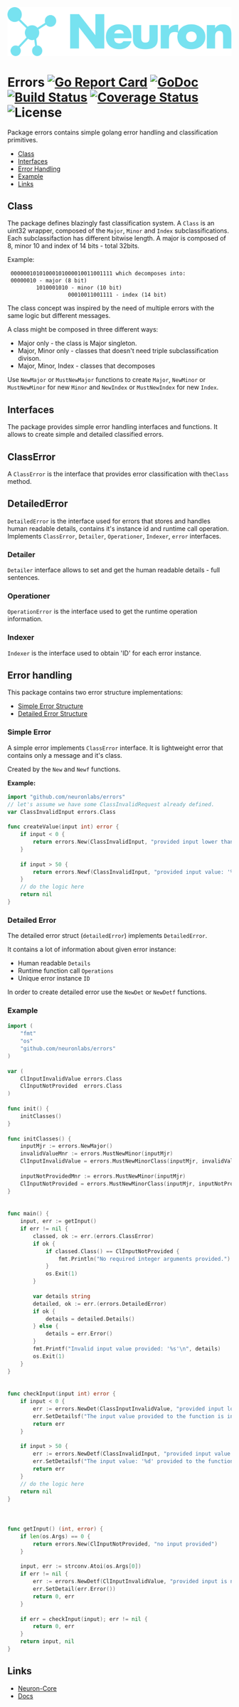![Neuron Logo](logo.svg)

# Errors [![Go Report Card](https://goreportcard.com/badge/github.com/neuronlabs/errors)](https://goreportcard.com/report/github.com/neuronlabs/errors) [![GoDoc](https://godoc.org/github.com/neuronlabs/errors?status.svg)](https://godoc.org/github.com/neuronlabs/errors) [![Build Status](https://travis-ci.com/neuronlabs/errors.svg?branch=master)](https://travis-ci.com/neuronlabs/errors) [![Coverage Status](https://coveralls.io/repos/github/neuronlabs/errors/badge.svg?branch=master)](https://coveralls.io/github/neuronlabs/errors?branch=master) ![License](https://img.shields.io/github/license/neuronlabs/errors.svg)

Package errors contains simple golang error handling and classification primitives.

* [Class](#class)
* [Interfaces](#interfaces)
* [Error Handling](#error-handling)
* [Example](#example)
* [Links](#links)

## Class

The package defines blazingly fast classification system.
A `Class` is an uint32 wrapper, composed of the `Major`, `Minor` and `Index` subclassifications.
Each subclassifaction has different bitwise length.
A major is composed of 8, minor 10 and index of 14 bits - total 32bits.

Example:

```Class with decimal value of 44205263, in a binary form equals to
 00000010101000101000010011001111 which decomposes into:
 00000010 - major (8 bit)
         1010001010 - minor (10 bit)
                   00010011001111 - index (14 bit)
```

The class concept was inspired by the need of multiple errors
with the same logic but different messages.

A class might be composed in three different ways:

* Major only - the class is Major singleton.
* Major, Minor only - classes that doesn't need triple subclassification divison.
* Major, Minor, Index - classes that decomposes 

Use `NewMajor` or `MustNewMajor` functions to create `Major`, `NewMinor` or `MustNewMinor` for new `Minor` and `NewIndex` or `MustNewIndex` for new `Index`.



## Interfaces

The package provides simple error handling interfaces and functions.
It allows to create simple and detailed classified errors.

## ClassError

A `ClassError` is the interface that provides error classification with the`Class` method.

## DetailedError

`DetailedError` is the interface used for errors that stores and handles human readable details, contains it's instance id and runtime call operation.
Implements `ClassError`, `Detailer`, `Operationer`, `Indexer`, `error` interfaces.

### Detailer

`Detailer` interface allows to set and get the human readable details - full sentences.

### Operationer

`OperationError` is the interface used to get the runtime operation information.

### Indexer

`Indexer` is the interface used to obtain 'ID' for each error instance.


## Error handling

This package contains two error structure implementations: 

* [Simple Error Structure](#simple-error)
* [Detailed Error Structure](#detailed-error)

### Simple Error

A simple error implements `ClassError` interface. It is lightweight error that contains only a message and it's class.

Created by the `New` and `Newf` functions.

**Example:**
```go
import "github.com/neuronlabs/errors"
// let's assume we have some ClassInvalidRequest already defined.
var ClassInvalidInput errors.Class

func createValue(input int) error {
    if input < 0 {
        return errors.New(ClassInvalidInput, "provided input lower than zero")
    }

    if input > 50 {
        return errors.Newf(ClassInvalidInput, "provided input value: '%d' is not valid", input) 
    }
    // do the logic here
    return nil
}
```

### Detailed Error

The detailed error struct (`detailedError`) implements `DetailedError`.

It contains a lot of information about given error instance:

* Human readable `Details`
* Runtime function call `Operations`
* Unique error instance `ID` 

In order to create detailed error use the `NewDet` or `NewDetf` functions.

### Example

```go
import (
    "fmt"
    "os"
    "github.com/neuronlabs/errors"
)

var (
    ClInputInvalidValue errors.Class
    ClInputNotProvided  errors.Class
)

func init() {
    initClasses()
}

func initClasses() {
    inputMjr := errors.NewMajor()
    invalidValueMnr := errors.MustNewMinor(inputMjr)
    ClInputInvalidValue = errors.MustNewMinorClass(inputMjr, invalidValueMnr)
    
    inputNotProvidedMnr := errors.MustNewMinor(inputMjr)
    ClInputNotProvided = errors.MustNewMinorClass(inputMjr, inputNotProvidedMnr)
}


func main() {
    input, err := getInput()
    if err != nil {
        classed, ok := err.(errors.ClassError)
        if ok {
            if classed.Class() == ClInputNotProvided {
                fmt.Println("No required integer arguments provided.")
            }
            os.Exit(1)
        }

        var details string
        detailed, ok := err.(errors.DetailedError)
        if ok {
            details = detailed.Details()
        } else {
            details = err.Error()
        }
        fmt.Printf("Invalid input value provided: '%s'\n", details)
        os.Exit(1)    
    }
}


func checkInput(input int) error {
    if input < 0 {
        err := errors.NewDet(ClassInputInvalidValue, "provided input lower than zero")        
        err.SetDetailsf("The input value provided to the function is invalid. The value must be greater than zero.")
        return err
    }

    if input > 50 {
        err := errors.NewDetf(ClassInvalidInput, "provided input value: '%d' is not valid", input) 
        err.SetDetailsf("The input value: '%d' provided to the function is invalid. The value can't be greater than '50'.", input)
        return err
    }
    // do the logic here
    return nil
}



func getInput() (int, error) {
    if len(os.Args) == 0 {
        return errors.New(ClInputNotProvided, "no input provided")
    }

    input, err := strconv.Atoi(os.Args[0])
    if err != nil {
        err := errors.NewDetf(ClInputInvalidValue, "provided input is not an integer")        
        err.SetDetail(err.Error())
        return 0, err
    }

    if err = checkInput(input); err != nil {
        return 0, err
    }
    return input, nil
}
```

## Links

* [Neuron-Core](https://github.com/neuronlabs/neuron-core)
* [Docs](https://docs.neuronlabs.io)
